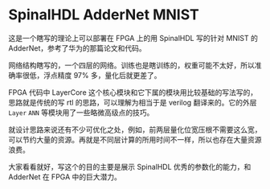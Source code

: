 SpinalHDL AdderNet MNIST
============

这是一个瞎写的理论上可以部署在 FPGA 上的用 SpinalHDL 写的针对 MNIST 的 AdderNet，参考了华为的那篇论文和代码。

网络结构瞎写的，一个四层的网络。训练也是瞎训练的，权重可能不太好，所以准确率很低，浮点精度 97% 多，量化后就更差了。

FPGA 代码中 LayerCore 这个核心模块和它下属的模块用比较基础的写法写的，思路就是传统的写 rtl 的思路，可以理解为相当于是 verilog 翻译来的。它的外层 `Layer` `ANN` 等模块用了一些略微高级点的技巧。

就设计思路来说还有不少可优化之处，例如，前两层量化位宽压根不需要这么宽，可以节约大量的资源。再就是不同层计算的所用时间不一样，所以也存在大量资源浪费。

大家看看就好，写这个的目的主要是展示 SpinalHDL 优秀的参数化的能力，和 AdderNet 在 FPGA 中的巨大潜力。
